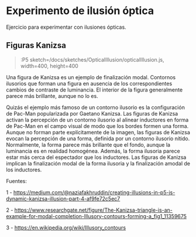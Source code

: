 # Experimento de ilusión óptica

Ejercicio para experimentar con ilusiones ópticas.

## Figuras Kanizsa

> :P5 sketch=/docs/sketches/OpticalIllusion/opticalIllusion.js, width=400, height=400

Una figura de Kanizsa es un ejemplo de finalización modal. Contornos ilusorios que forman una figura en ausencia de los correspondientes cambios de contraste de luminancia. El interior de la figura generalmente parece más brillante, aunque no lo es.



Quizás el ejemplo más famoso de un contorno ilusorio es la configuración de Pac-Man popularizada por Gaetano Kanizsa. Las figuras de Kanizsa activan la percepción de un contorno ilusorio al alinear inductores en forma de Pac-Man en el campo visual de modo que los bordes formen una forma. Aunque no forman parte explícitamente de la imagen, las figuras de Kanizsa evocan la percepción de una forma, definida por un contorno ilusorio nítido. Normalmente, la forma parece más brillante que el fondo, aunque la luminancia es en realidad homogénea. Además, la forma ilusoria parece estar más cerca del espectador que los inductores. Las figuras de Kanizsa implican la finalización modal de la forma ilusoria y la finalización amodal de los inductores.

Fuentes: 

1 - https://medium.com/@naziafakhruddin/creating-illusions-in-p5-js-dynamic-kanizsa-illusion-part-4-af9fe72c5ec7

2 - https://www.researchgate.net/figure/The-Kanizsa-triangle-is-an-example-for-modal-completion-Illusory-contours-forming-a_fig1_11359675

3 - https://en.wikipedia.org/wiki/Illusory_contours

